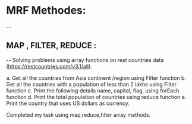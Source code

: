 # MRF Methodes:
--
## MAP , FILTER, REDUCE :
--
Solving problems using array functions on rest countries data (https://restcountries.com/v3.1/all).

a. Get all the countries from Asia continent /region using Filter function
b. Get all the countries with a population of less than 2 lakhs using Filter function
c. Print the following details name, capital, flag, using forEach function
d. Print the total population of countries using reduce function
e. Print the country that uses US dollars as currency.

Completed my task using map,reduce,filter array methods.
